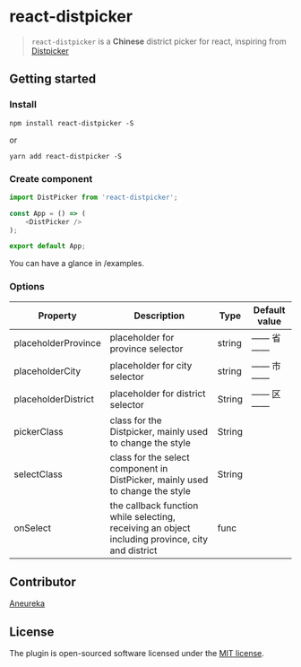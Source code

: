 # react-distpicker

> <code>react-distpicker</code> is a **Chinese** district picker for react, inspiring from [Distpicker](https://github.com/fengyuanchen/distpicker) 



## Getting started

### Install

```
npm install react-distpicker -S
```

or

```
yarn add react-distpicker -S
```

### Create component

```javascript
import DistPicker from 'react-distpicker';

const App = () => (
    <DistPicker />
);

export default App;
```

You can have a glance in /examples.

### Options

| Property            | Description                                                  | Type   | Default value |
| ------------------- | ------------------------------------------------------------ | ------ | ------------- |
| placeholderProvince | placeholder for province selector                            | string | —— 省 ——      |
| placeholderCity     | placeholder for city selector                                | string | —— 市 ——      |
| placeholderDistrict | placeholder for district selector                            | String | —— 区 ——      |
| pickerClass         | class for the Distpicker, mainly used to change the style    | String |               |
| selectClass       | class for the select component in DistPicker, mainly used to change the style | String |               |
| onSelect            | the callback function while selecting, receiving an object including province, city and district | func   |               |



## Contributor

[Aneureka](https://github.com/aneureka)



## License

The plugin is open-sourced software licensed under the [MIT license](http://opensource.org/licenses/MIT).